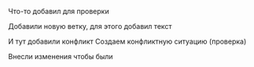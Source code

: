 Что-то добавил для проверки

Добавили новую ветку, для этого добавил текст

И тут добавили конфликт
Создаем конфликтную ситуацию (проверка)


Внесли изменения чтобы были